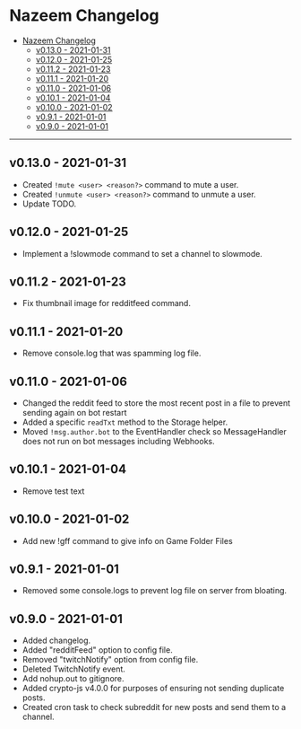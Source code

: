 # Nazeem Changelog
<!-- TOC -->

- [Nazeem Changelog](#nazeem-changelog)
	- [v0.13.0 - 2021-01-31](#v0130---2021-01-31)
	- [v0.12.0 - 2021-01-25](#v0120---2021-01-25)
	- [v0.11.2 - 2021-01-23](#v0112---2021-01-23)
	- [v0.11.1 - 2021-01-20](#v0111---2021-01-20)
	- [v0.11.0 - 2021-01-06](#v0110---2021-01-06)
	- [v0.10.1 - 2021-01-04](#v0101---2021-01-04)
	- [v0.10.0 - 2021-01-02](#v0100---2021-01-02)
	- [v0.9.1 - 2021-01-01](#v091---2021-01-01)
	- [v0.9.0 - 2021-01-01](#v090---2021-01-01)

<!-- /TOC -->
___

## v0.13.0 - 2021-01-31

- Created `!mute <user> <reason?>` command to mute a user.
- Created `!unmute <user> <reason?>` command to unmute a user.
- Update TODO.

## v0.12.0 - 2021-01-25

- Implement a !slowmode command to set a channel to slowmode.

## v0.11.2 - 2021-01-23

- Fix thumbnail image for redditfeed command.

## v0.11.1 - 2021-01-20

- Remove console.log that was spamming log file.

## v0.11.0 - 2021-01-06

- Changed the reddit feed to store the most recent post in a file to prevent sending again on bot restart
- Added a specific `readTxt` method to the Storage helper.
- Moved `!msg.author.bot` to the EventHandler check so MessageHandler does not run on bot messages including Webhooks.

## v0.10.1 - 2021-01-04

- Remove test text

## v0.10.0 - 2021-01-02

- Add new !gff command to give info on Game Folder Files

## v0.9.1 - 2021-01-01

- Removed some console.logs to prevent log file on server from bloating.

## v0.9.0 - 2021-01-01

- Added changelog.
- Added "redditFeed" option to config file.
- Removed "twitchNotify" option from config file.
- Deleted TwitchNotify event.
- Add nohup.out to gitignore.
- Added crypto-js v4.0.0 for purposes of ensuring not sending duplicate posts.
- Created cron task to check subreddit for new posts and send them to a channel.
